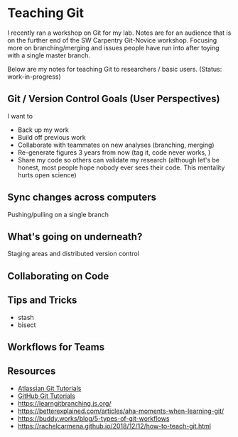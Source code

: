 # Teaching Git
I recently ran a workshop on Git for my lab. Notes are for an audience that is on the further end of the SW Carpentry Git-Novice workshop. Focusing more on branching/merging and issues people have run into after toying with a single master branch.

Below are my notes for teaching Git to researchers / basic users.
(Status: work-in-progress)

## Git / Version Control Goals (User Perspectives)
I want to
* Back up my work
* Build off previous work
* Collaborate with teammates on new analyses (branching, merging)
* Re-generate figures 3 years from now (tag it, code never works, )
* Share my code so others can validate my research (although let's be honest, most people hope nobody ever sees their code. This mentality hurts open science)

## Sync changes across computers
Pushing/pulling on a single branch

## What's going on underneath?
Staging areas and distributed version control

## Collaborating on Code

## Tips and Tricks
* stash
* bisect

## Workflows for Teams

## Resources
* [Atlassian Git Tutorials](https://www.atlassian.com/git/tutorials)
* [GitHub Git Tutorials](https://try.github.io/)
* https://learngitbranching.js.org/
* https://betterexplained.com/articles/aha-moments-when-learning-git/
* https://buddy.works/blog/5-types-of-git-workflows
* https://rachelcarmena.github.io/2018/12/12/how-to-teach-git.html
